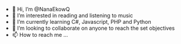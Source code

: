 - 👋 Hi, I’m @NanaEkowQ
- 👀 I’m interested in reading and listening to music
- 🌱 I’m currently learning C#, Javascript, PHP and Python
- 💞️ I’m looking to collaborate on anyone to reach the set objectives 
- 📫 How to reach me ...

<!---
NanaEkowQ/NanaEkowQ is a ✨ special ✨ repository because its `README.md` (this file) appears on your GitHub profile.
You can click the Preview link to take a look at your changes.
--->
